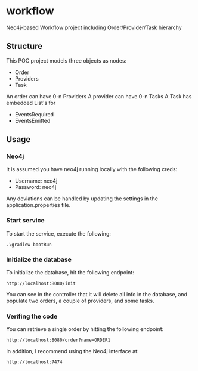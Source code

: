 # workflow
Neo4j-based Workflow project including Order/Provider/Task hierarchy


## Structure
This POC project models three objects as nodes:
* Order
* Providers
* Task

An order can have 0-n Providers
A provider can have 0-n Tasks
A Task has embedded List<String>'s for
* EventsRequired
* EventsEmitted

## Usage
### Neo4j
It is assumed you have neo4j running locally with the following creds:
*  Username:  neo4j
*  Password:  neo4j

Any deviations can be handled by updating the settings in the application.properties file.

### Start service
To start the service, execute the following:

```.\gradlew bootRun```

### Initialize the database
To initialize the database, hit the following endpoint:

```http://localhost:8080/init```

You can see in the controller that it will delete all info in the database, and populate two orders, a couple of providers, and some tasks.

### Verifing the code
You can retrieve a single order by hitting the following endpoint:

```http://localhost:8080/order?name=ORDER1```

In addition, I recommend using the Neo4j interface at:

```http://localhost:7474```


